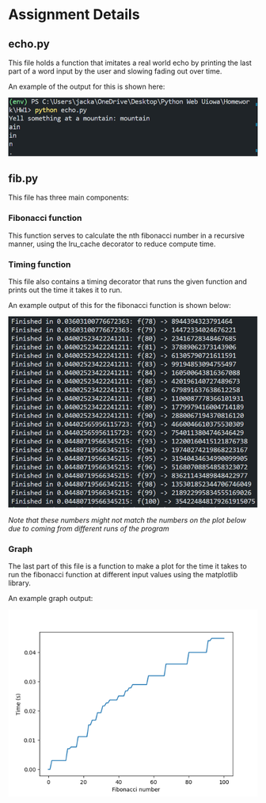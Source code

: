 # Assignment Details



## echo.py

This file holds a function that imitates a real world echo by printing the last part of a word input by the user and slowing fading out over time.

An example of the output for this is shown here:

![Example echo output](echo_example.png)

## fib.py

This file has three main components:

### Fibonacci function  

This function serves to calculate the nth fibonacci number in a recursive manner, using the lru_cache decorator to reduce compute time.

### Timing function 

This file also contains a timing decorator that runs the given function and prints out the time it takes it to run.

An example output of this for the fibonacci function is shown below:

![Example timing output](timing_example.png)

*Note that these numbers might not match the numbers on the plot below due to coming from different runs of the program*

### Graph

The last part of this file is a function to make a plot for the time it takes to run the fibonacci function at different input values using the matplotlib library.

An example graph output:

![Example timing graph](timing_plot.png)
